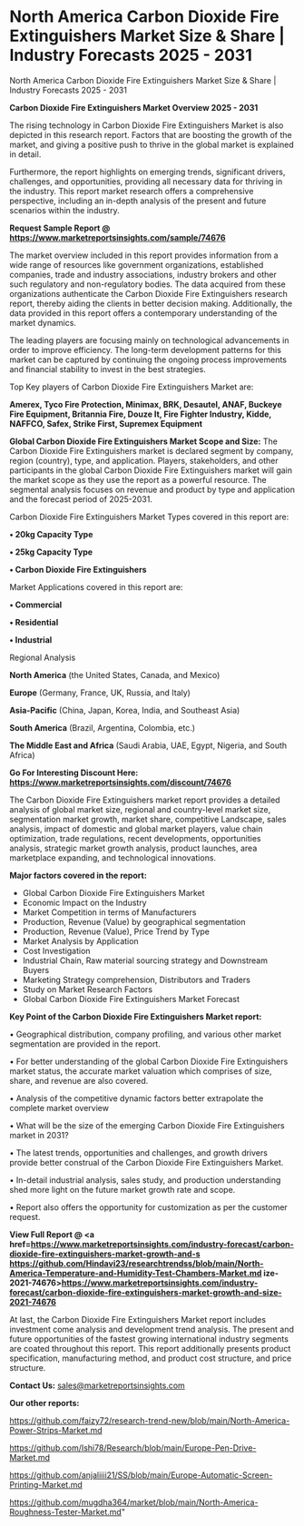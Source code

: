 # North America Carbon Dioxide Fire Extinguishers Market Size & Share | Industry Forecasts 2025 - 2031
North America Carbon Dioxide Fire Extinguishers Market Size & Share | Industry Forecasts 2025 - 2031

<Strong> Carbon Dioxide Fire Extinguishers Market Overview 2025 - 2031</strong>

The rising technology in Carbon Dioxide Fire Extinguishers Market is also depicted in this research report. Factors that are boosting the growth of the market, and giving a positive push to thrive in the global market is explained in detail.

Furthermore, the report highlights on emerging trends, significant drivers, challenges, and opportunities, providing all necessary data for thriving in the industry. This report market research offers a comprehensive perspective, including an in-depth analysis of the present and future scenarios within the industry.

<strong>Request Sample Report @ <a href=https://www.marketreportsinsights.com/sample/74676>https://www.marketreportsinsights.com/sample/74676</a></strong>

The market overview included in this report provides information from a wide range of resources like government organizations, established companies, trade and industry associations, industry brokers and other such regulatory and non-regulatory bodies. The data acquired from these organizations authenticate the Carbon Dioxide Fire Extinguishers research report, thereby aiding the clients in better decision making. Additionally, the data provided in this report offers a contemporary understanding of the market dynamics.

The leading players are focusing mainly on technological advancements in order to improve efficiency. The long-term development patterns for this market can be captured by continuing the ongoing process improvements and financial stability to invest in the best strategies.

Top Key players of Carbon Dioxide Fire Extinguishers Market are:

<strong>Amerex, Tyco Fire Protection, Minimax, BRK, Desautel, ANAF, Buckeye Fire Equipment, Britannia Fire, Douze It, Fire Fighter Industry, Kidde, NAFFCO, Safex, Strike First, Supremex Equipment</strong>

<strong><b>Global Carbon Dioxide Fire Extinguishers Market Scope and Size:</b></strong>
The Carbon Dioxide Fire Extinguishers market is declared segment by company, region (country), type, and application. Players, stakeholders, and other participants in the global Carbon Dioxide Fire Extinguishers market will gain the market scope as they use the report as a powerful resource. The segmental analysis focuses on revenue and product by type and application and the forecast period of 2025-2031.

Carbon Dioxide Fire Extinguishers Market Types covered in this report are:

<strong>• 20kg Capacity Type

• 25kg Capacity Type

• Carbon Dioxide Fire Extinguishers</strong>

Market Applications covered in this report are:

<strong>• Commercial

• Residential

• Industrial</strong> 

Regional Analysis

<strong>North America</strong> (the United States, Canada, and Mexico)

<strong>Europe</strong> (Germany, France, UK, Russia, and Italy)

<strong>Asia-Pacific</strong> (China, Japan, Korea, India, and Southeast Asia)

<strong>South America</strong> (Brazil, Argentina, Colombia, etc.)

<strong>The Middle East and Africa</strong> (Saudi Arabia, UAE, Egypt, Nigeria, and South Africa)

<strong>Go For Interesting Discount Here: <a href=https://www.marketreportsinsights.com/discount/74676>https://www.marketreportsinsights.com/discount/74676</a></strong>

The Carbon Dioxide Fire Extinguishers market report provides a detailed analysis of global market size, regional and country-level market size, segmentation market growth, market share, competitive Landscape, sales analysis, impact of domestic and global market players, value chain optimization, trade regulations, recent developments, opportunities analysis, strategic market growth analysis, product launches, area marketplace expanding, and technological innovations.

<strong><b>Major factors covered in the report:</b></strong>
<ul>
  <li>Global Carbon Dioxide Fire Extinguishers Market </li>
  <li>Economic Impact on the Industry</li>
  <li>Market Competition in terms of Manufacturers</li>
  <li>Production, Revenue (Value) by geographical segmentation</li>
  <li>Production, Revenue (Value), Price Trend by Type</li>
  <li>Market Analysis by Application</li>
  <li>Cost Investigation</li>
  <li>Industrial Chain, Raw material sourcing strategy and Downstream Buyers</li>
  <li>Marketing Strategy comprehension, Distributors and Traders</li>
  <li>Study on Market Research Factors</li>
  <li>Global Carbon Dioxide Fire Extinguishers Market Forecast</li>
</ul>

<strong><b>Key Point of the Carbon Dioxide Fire Extinguishers Market report:</b></strong>

• Geographical distribution, company profiling, and various other market segmentation are provided in the report.

• For better understanding of the global Carbon Dioxide Fire Extinguishers market status, the accurate market valuation which comprises of size, share, and revenue are also covered.

• Analysis of the competitive dynamic factors better extrapolate the complete market overview

• What will be the size of the emerging Carbon Dioxide Fire Extinguishers market in 2031?

• The latest trends, opportunities and challenges, and growth drivers provide better construal of the Carbon Dioxide Fire Extinguishers Market.

• In-detail industrial analysis, sales study, and production understanding shed more light on the future market growth rate and scope.

• Report also offers the opportunity for customization as per the customer request.

<strong><b>View Full Report @ <a href=https://www.marketreportsinsights.com/industry-forecast/carbon-dioxide-fire-extinguishers-market-growth-and-s
<a href=https://github.com/Hindavi23/researchtrendss/blob/main/North-America-Temperature-and-Humidity-Test-Chambers-Market.md>https://github.com/Hindavi23/researchtrendss/blob/main/North-America-Temperature-and-Humidity-Test-Chambers-Market.md</a>
ize-2021-74676>https://www.marketreportsinsights.com/industry-forecast/carbon-dioxide-fire-extinguishers-market-growth-and-size-2021-74676</a></b></strong>


At last, the Carbon Dioxide Fire Extinguishers Market report includes investment come analysis and development trend analysis. The present and future opportunities of the fastest growing international industry segments are coated throughout this report. This report additionally presents product specification, manufacturing method, and product cost structure, and price structure.

<strong>Contact Us:</strong>
sales@marketreportsinsights.com

<strong>Our other reports:</strong>

<a href=https://github.com/faizy72/research-trend-new/blob/main/North-America-Power-Strips-Market.md>https://github.com/faizy72/research-trend-new/blob/main/North-America-Power-Strips-Market.md</a>

<a href=https://github.com/Ishi78/Research/blob/main/Europe-Pen-Drive-Market.md>https://github.com/Ishi78/Research/blob/main/Europe-Pen-Drive-Market.md</a>

<a href=https://github.com/anjaliiii21/SS/blob/main/Europe-Automatic-Screen-Printing-Market.md>https://github.com/anjaliiii21/SS/blob/main/Europe-Automatic-Screen-Printing-Market.md</a>

<a href=https://github.com/mugdha364/market/blob/main/North-America-Roughness-Tester-Market.md>https://github.com/mugdha364/market/blob/main/North-America-Roughness-Tester-Market.md</a>"

